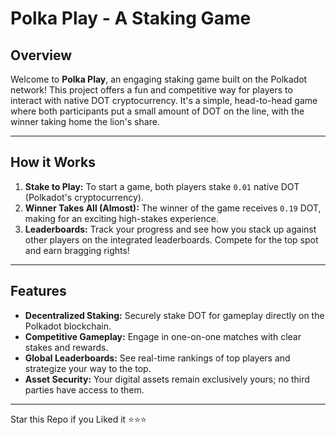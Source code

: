 # Polka Play - A Staking Game

## Overview

Welcome to **Polka Play**, an engaging staking game built on the Polkadot network! This project offers a fun and competitive way for players to interact with native DOT cryptocurrency. It's a simple, head-to-head game where both participants put a small amount of DOT on the line, with the winner taking home the lion's share.

---

## How it Works

1.  **Stake to Play:** To start a game, both players stake `0.01` native DOT (Polkadot's cryptocurrency).
2.  **Winner Takes All (Almost):** The winner of the game receives `0.19` DOT, making for an exciting high-stakes experience.
3.  **Leaderboards:** Track your progress and see how you stack up against other players on the integrated leaderboards. Compete for the top spot and earn bragging rights!

---

## Features

* **Decentralized Staking:** Securely stake DOT for gameplay directly on the Polkadot blockchain.
* **Competitive Gameplay:** Engage in one-on-one matches with clear stakes and rewards.
* **Global Leaderboards:** See real-time rankings of top players and strategize your way to the top.
* **Asset Security:** Your digital assets remain exclusively yours; no third parties have access to them.

---

Star this Repo if you Liked it ⭐⭐⭐
